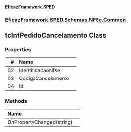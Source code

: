 #### [EficazFramework.SPED](EficazFrameworkSPED.md 'EficazFramework SPED')
### [EficazFramework.SPED.Schemas.NFSe.Common](EficazFramework.SPED.Schemas.NFSe.Common.md 'EficazFramework.SPED.Schemas.NFSe.Common')

## tcInfPedidoCancelamento Class
### Properties

| # | Name | |
| ---: | :--- | :--- |
| 02 | IdentificacaoNfse |  |
| 03 | CodigoCancelamento |  |
| 04 | Id |  |
### Methods

| Name | |
| :--- | :--- |
| OnPropertyChanged(string) |  |
